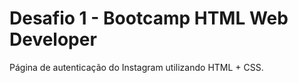 # Desafio 1 - Bootcamp HTML Web Developer

Página de autenticação do Instagram utilizando HTML + CSS.

